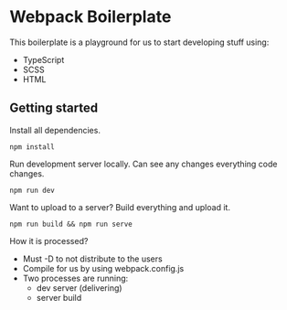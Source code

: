 # Webpack Boilerplate

This boilerplate is a playground for us to start developing stuff using:

- TypeScript
- SCSS
- HTML

## Getting started

Install all dependencies.

```shell
npm install
```

Run development server locally. Can see any changes everything code changes.

```shell
npm run dev
```

Want to upload to a server? Build everything and upload it.

```shell
npm run build && npm run serve
```

How it is processed?

- Must -D to not distribute to the users
- Compile for us by using webpack.config.js
- Two processes are running:
  - dev server (delivering)
  - server build


